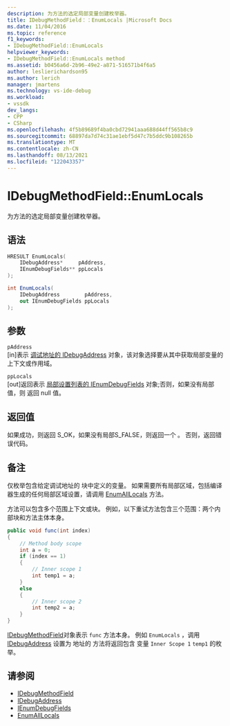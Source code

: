 ```yaml
---
description: 为方法的选定局部变量创建枚举器。
title: IDebugMethodField：：EnumLocals |Microsoft Docs
ms.date: 11/04/2016
ms.topic: reference
f1_keywords:
- IDebugMethodField::EnumLocals
helpviewer_keywords:
- IDebugMethodField::EnumLocals method
ms.assetid: b0456a6d-2b96-49e2-a871-516571b4f6a5
author: leslierichardson95
ms.author: lerich
manager: jmartens
ms.technology: vs-ide-debug
ms.workload:
- vssdk
dev_langs:
- CPP
- CSharp
ms.openlocfilehash: 4f5b89689f4ba0cbd72941aaa688d44ff565b8c9
ms.sourcegitcommit: 68897da7d74c31ae1ebf5d47c7b5ddc9b108265b
ms.translationtype: MT
ms.contentlocale: zh-CN
ms.lasthandoff: 08/13/2021
ms.locfileid: "122043357"
---
```

# <a name="idebugmethodfieldenumlocals"></a>IDebugMethodField::EnumLocals
为方法的选定局部变量创建枚举器。

## <a name="syntax"></a>语法

```cpp
HRESULT EnumLocals(
    IDebugAddress*     pAddress,
    IEnumDebugFields** ppLocals
);
```

```csharp
int EnumLocals(
    IDebugAddress        pAddress,
    out IEnumDebugFields ppLocals
);
```

## <a name="parameters"></a>参数
`pAddress`\
[in]表示 [调试地址的 IDebugAddress](../../../extensibility/debugger/reference/idebugaddress.md) 对象，该对象选择要从其中获取局部变量的上下文或作用域。

`ppLocals`\
[out]返回表示 [局部设置列表的 IEnumDebugFields](../../../extensibility/debugger/reference/ienumdebugfields.md) 对象;否则，如果没有局部值，则 返回 null 值。

## <a name="return-value"></a>返回值
如果成功，则返回 S_OK，如果没有局部S_FALSE，则返回一个 。 否则，返回错误代码。

## <a name="remarks"></a>备注
仅枚举包含给定调试地址的 块中定义的变量。 如果需要所有局部区域，包括编译器生成的任何局部区域设置，请调用 [EnumAllLocals](../../../extensibility/debugger/reference/idebugmethodfield-enumalllocals.md) 方法。

方法可以包含多个范围上下文或块。 例如，以下重试方法包含三个范围：两个内部块和方法主体本身。

```csharp
public void func(int index)
{
    // Method body scope
    int a = 0;
    if (index == 1)
    {
        // Inner scope 1
        int temp1 = a;
    }
    else
    {
        // Inner scope 2
        int temp2 = a;
    }
}
```

[IDebugMethodField](../../../extensibility/debugger/reference/idebugmethodfield.md)对象表示 `func` 方法本身。 例如 `EnumLocals` ，调用 [IDebugAddress](../../../extensibility/debugger/reference/idebugaddress.md) 设置为 地址的 方法将返回包含 变量 `Inner Scope 1` `temp1` 的枚举。

## <a name="see-also"></a>请参阅
- [IDebugMethodField](../../../extensibility/debugger/reference/idebugmethodfield.md)
- [IDebugAddress](../../../extensibility/debugger/reference/idebugaddress.md)
- [IEnumDebugFields](../../../extensibility/debugger/reference/ienumdebugfields.md)
- [EnumAllLocals](../../../extensibility/debugger/reference/idebugmethodfield-enumalllocals.md)
